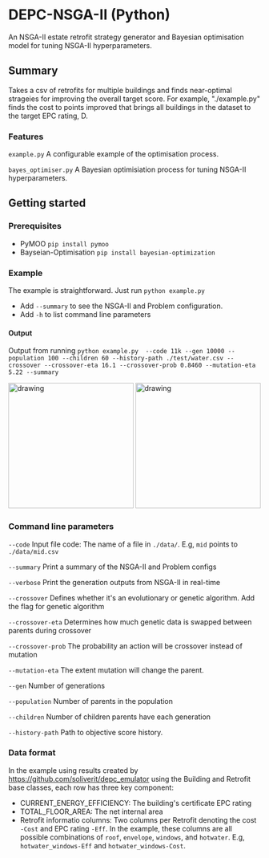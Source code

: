# DEPC-NSGA-II (Python)
An NSGA-II estate retrofit strategy generator and Bayesian optimisation model for tuning NSGA-II hyperparameters.

## Summary
Takes a csv of retrofits for multiple buildings and finds near-optimal strageies for improving the overall target score. For example, "./example.py" finds the cost to points improved that brings all buildings in the dataset to the target EPC rating, D.
### Features
`example.py` A configurable example of the optimisation process.

`bayes_optimiser.py` A Bayesian optimisiation process for tuning NSGA-II hyperparameters.
## Getting started
### Prerequisites
- PyMOO `pip install pymoo`
- Bayseian-Optimisation `pip install bayesian-optimization`
### Example
The example is straightforward. Just run `python example.py` 
- Add `--summary` to see the NSGA-II and Problem configuration.
- Add `-h` to list command line parameters
#### Output
Output from running `python example.py  --code 11k --gen 10000 --population 100 --children 60 --history-path ./test/water.csv --crossover --crossover-eta 16.1 --crossover-prob 0.8460 --mutation-eta 5.22 --summary`

<img src="https://github.com/soliverit/depc_nsga2/assets/3307541/d0273235-bc44-4fd7-ad47-eb77cb3def6d)" alt="drawing" height="250"/>
   
<img src="https://github.com/soliverit/depc_nsga2/assets/3307541/edcf9c16-c146-4992-abb3-1bab41408642)" alt="drawing" height="250"/>



### Command line parameters
`--code` Input file code: The name of a file in `./data/`. E.g, `mid` points to `./data/mid.csv`

`--summary` Print a summary of the NSGA-II and Problem configs

`--verbose` Print the generation outputs from NSGA-II in real-time

`--crossover` Defines whether it's an evolutionary or genetic algorithm. Add the flag for genetic algorithm

`--crossover-eta`  Determines how much genetic data is swapped between parents during crossover

`--crossover-prob` The probability an action will be crossover instead of mutation

`--mutation-eta`  The extent mutation will change the parent. 

`--gen` Number of generations

`--population` Number of parents in the population

`--children` Number of children parents have each generation

`--history-path` Path to objective score history.

### Data format
In the example using results created by https://github.com/soliverit/depc_emulator using the Building and Retrofit base classes, each row has three key component:

- CURRENT_ENERGY_EFFICIENCY:  The building's certificate EPC rating
- TOTAL_FLOOR_AREA: The net internal area
- Retrofit informatio columns: Two columns per Retrofit denoting the cost `-Cost` and EPC rating `-Eff`. In the example, these columns are all possible combinations of `roof`, `envelope`, `windows`, and `hotwater`. E.g, `hotwater_windows-Eff` and `hotwater_windows-Cost`.
